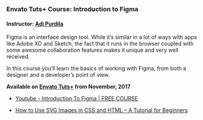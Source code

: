 ### Envato Tuts+ Course: Introduction to Figma
#### Instructor: [Adi Purdila](https://tutsplus.com/authors/adi-purdila)

Figma is an interface design tool. While it’s similar in a lot of ways with apps like Adobe XD and Sketch,  the fact that it runs in the browser coupled with some awesome collaboration features makes it unique and very well received.

In this course you’ll learn the basics of working with Figma, from both a designer and a developer’s point of view.

**Available on [Envato Tuts+](https://tutsplus.com/courses) from November, 2017**

-   [Youtube - Introduction To Figma | FREE COURSE](https://www.youtube.com/watch?v=g6rQFP9zCAM)

-   [How to Use SVG Images in CSS and HTML – A Tutorial for Beginners](https://www.freecodecamp.org/news/use-svg-images-in-css-html/#:~:text=SVG%20images%20can%20be%20written,element%20in%20your%20HTML%20document.&text=body%3E-,If%20you%20did%20everything%20correctly%2C%20your%20webpage%20should,exactly%20like%20the%20demo%20below.)
